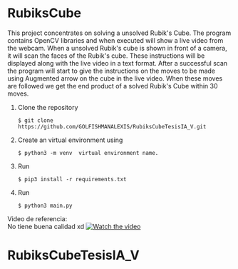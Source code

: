 # RubiksCube
This project concentrates on solving a unsolved Rubik's Cube. The program contains OpenCV libraries and when executed will show a live video from the webcam. When a unsolved Rubik's cube is shown in front of a camera, it will scan the faces of the Rubik's cube. These instructions will be displayed along with the live video in a text format. After a successful scan the program will start to give the instructions on the moves to be made using Augmented arrow on the cube in the live video. When these moves are followed we get the end product of a solved Rubik's Cube within 30 moves.

1.  Clone the repository
	```
	$ git clone https://github.com/GOLFISHMANALEXIS/RubiksCubeTesisIA_V.git
	```
2.  Create an virtual environment using
	```
	$ python3 -m venv  virtual environment name.
	```
3.  Run 
	```
	$ pip3 install -r requirements.txt
	```
4.  Run
	```
	$ python3 main.py
	```
	
Video de referencia:<br>
No tiene buena calidad xd 
[![Watch the video](https://img.youtube.com/vi/7dYNsFPmbRQ/sddefault.jpg)](https://youtu.be/7dYNsFPmbRQ)


# RubiksCubeTesisIA_V
